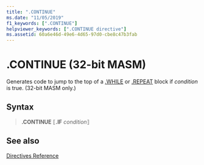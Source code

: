 ```yaml
---
title: ".CONTINUE"
ms.date: "11/05/2019"
f1_keywords: [".CONTINUE"]
helpviewer_keywords: [".CONTINUE directive"]
ms.assetid: 60a6e46d-49e6-4d65-97d0-cbe8c47b3fab
---
```

# .CONTINUE (32-bit MASM)

Generates code to jump to the top of a [.WHILE](../../assembler/masm/dot-while.md) or [.REPEAT](../../assembler/masm/dot-repeat.md) block if *condition* is true. (32-bit MASM only.)

## Syntax

> **.CONTINUE** ⟦**.IF** *condition*⟧

## See also

[Directives Reference](../../assembler/masm/directives-reference.md)

